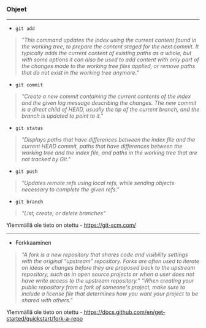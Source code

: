 ### **Ohjeet**

----

- ``git add``
> *"This command updates the index using the current content found in the working tree, to prepare the content staged for the next commit. It typically adds the current content of existing paths as a whole, but with some options it can also be used to add content with only part of the changes made to the working tree files applied, or remove paths that do not exist in the working tree anymore."*

- ``git commit``
> *"Create a new commit containing the current contents of the index and the given log message describing the changes. The new commit is a direct child of HEAD, usually the tip of the current branch, and the branch is updated to point to it."*

- ``git status``
> *"Displays paths that have differences between the index file and the current HEAD commit, paths that have differences between the working tree and the index file, and paths in the working tree that are not tracked by Git."*

- ``git push``
> *"Updates remote refs using local refs, while sending objects necessary to complete the given refs."*

- ``git branch``
> *"List, create, or delete branches"*

Ylemmällä ole tieto on otettu - https://git-scm.com/

----

- Forkkaaminen
> *"A fork is a new repository that shares code and visibility settings with the original “upstream” repository. Forks are often used to iterate on ideas or changes before they are proposed back to the upstream repository, such as in open source projects or when a user does not have write access to the upstream repository." "When creating your public repository from a fork of someone's project, make sure to include a license file that determines how you want your project to be shared with others."* 

Ylemmällä ole tieto on otettu - https://docs.github.com/en/get-started/quickstart/fork-a-repo
